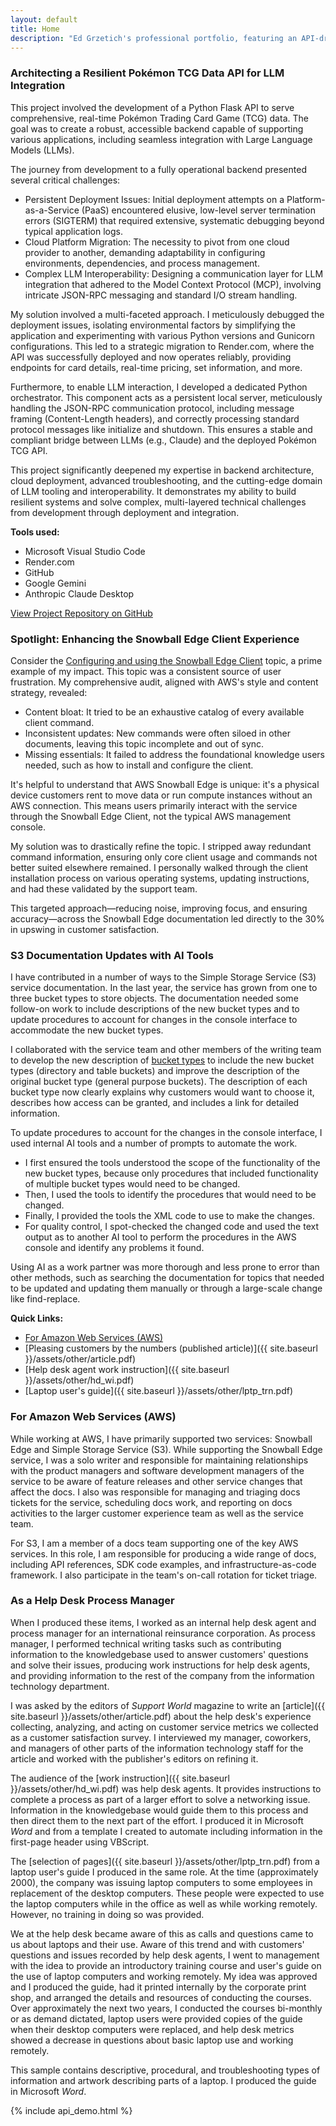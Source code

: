 ```yaml
---
layout: default
title: Home
description: "Ed Grzetich's professional portfolio, featuring an API-driven resume, comprehensive writing samples from AWS and earlier career, and content strategy insights."    
---
```


<div class="project-card" markdown="1">

### Architecting a Resilient Pokémon TCG Data API for LLM Integration

This project involved the development of a Python Flask API to serve comprehensive, real-time Pokémon Trading Card Game (TCG) data. The goal was to create a robust, accessible backend capable of supporting various applications, including seamless integration with Large Language Models (LLMs).

The journey from development to a fully operational backend presented several critical challenges:

*   Persistent Deployment Issues: Initial deployment attempts on a Platform-as-a-Service (PaaS) encountered elusive, low-level server termination errors (SIGTERM) that required extensive, systematic debugging beyond typical application logs.
*   Cloud Platform Migration: The necessity to pivot from one cloud provider to another, demanding adaptability in configuring environments, dependencies, and process management.
*   Complex LLM Interoperability: Designing a communication layer for LLM integration that adhered to the Model Context Protocol (MCP), involving intricate JSON-RPC messaging and standard I/O stream handling.

My solution involved a multi-faceted approach. I meticulously debugged the deployment issues, isolating environmental factors by simplifying the application and experimenting with various Python versions and Gunicorn configurations. This led to a strategic migration to Render.com, where the API was successfully deployed and now operates reliably, providing endpoints for card details, real-time pricing, set information, and more.

Furthermore, to enable LLM interaction, I developed a dedicated Python orchestrator. This component acts as a persistent local server, meticulously handling the JSON-RPC communication protocol, including message framing (Content-Length headers), and correctly processing standard protocol messages like initialize and shutdown. This ensures a stable and compliant bridge between LLMs (e.g., Claude) and the deployed Pokémon TCG API.

This project significantly deepened my expertise in backend architecture, cloud deployment, advanced troubleshooting, and the cutting-edge domain of LLM tooling and interoperability. It demonstrates my ability to build resilient systems and solve complex, multi-layered technical challenges from development through deployment and integration.

**Tools used:**
*   Microsoft Visual Studio Code
*   Render.com
*   GitHub
*   Google Gemini
*   Anthropic Claude Desktop

[View Project Repository on GitHub](https://github.com/grzetich/pokemon-tcg-mcp)

</div>

<div class="project-card" markdown="1">

### Spotlight: Enhancing the Snowball Edge Client Experience

Consider the [Configuring and using the Snowball Edge Client](https://docs.aws.amazon.com/snowball/latest/developer-guide/using-client-commands.html) topic, a prime example of my impact. This topic was a consistent source of user frustration. My comprehensive audit, aligned with AWS's style and content strategy, revealed:

*   Content bloat: It tried to be an exhaustive catalog of every available client command.
*   Inconsistent updates: New commands were often siloed in other documents, leaving this topic incomplete and out of sync.
*   Missing essentials: It failed to address the foundational knowledge users needed, such as how to install and configure the client.

It's helpful to understand that AWS Snowball Edge is unique: it's a physical device customers rent to move data or run compute instances without an AWS connection. This means users primarily interact with the service through the Snowball Edge Client, not the typical AWS management console.

My solution was to drastically refine the topic. I stripped away redundant command information, ensuring only core client usage and commands not better suited elsewhere remained. I personally walked through the client installation process on various operating systems, updating instructions, and had these validated by the support team.

This targeted approach—reducing noise, improving focus, and ensuring accuracy—across the Snowball Edge documentation led directly to the 30%  in upswing in customer satisfaction.

</div>

<div class="project-card" markdown="1">

### S3 Documentation Updates with AI Tools

I have contributed in a number of ways to the Simple Storage Service (S3) service documentation. In the last year, the service has grown from one to three bucket types to store objects. The documentation needed some follow-on work to include descriptions of the new bucket types and to update procedures to account for changes in the console interface to accommodate the new bucket types.

I collaborated with the service team and other members of the writing team to develop the new description of [bucket types](https://docs.aws.amazon.com/AmazonS3/latest/userguide/Welcome.html#BasicsBucket) to include the new bucket types (directory and table buckets) and improve the description of the original bucket type (general purpose buckets). The description of each bucket type now clearly explains why customers would want to choose it, describes how access can be granted, and includes a link for detailed information.

To update procedures to account for the changes in the console interface, I used internal AI tools and a number of prompts to automate the work.

*   I first ensured the tools understood the scope of the functionality of the new bucket types, because only procedures that included functionality of multiple bucket types would need to be changed.
*   Then, I used the tools to identify the procedures that would need to be changed.
*   Finally, I provided the tools the XML code to use to make the changes.
*   For quality control, I spot-checked the changed code and used the text output as to another AI tool to perform the procedures in the AWS console and identify any problems it found.

Using AI as a work partner was more thorough and less prone to error than other methods, such as searching the documentation for topics that needed to be updated and updating them manually or through a large-scale change like find-replace.

</div>

<div class="project-card" markdown="1">

**Quick Links:**

*   [For Amazon Web Services (AWS)](#for-amazon-web-services-aws)
*   [Pleasing customers by the numbers (published article)]({{ site.baseurl }}/assets/other/article.pdf)
*   [Help desk agent work instruction]({{ site.baseurl }}/assets/other/hd_wi.pdf)
*   [Laptop user's guide]({{ site.baseurl }}/assets/other/lptp_trn.pdf)

</div>

<div class="project-card" markdown="1">

### For Amazon Web Services (AWS)

While working at AWS, I have primarily supported two services: Snowball Edge and Simple Storage Service (S3). While supporting the Snowball Edge service, I was a solo writer and responsible for maintaining relationships with the product managers and software development managers of the service to be aware of feature releases and other service changes that affect the docs. I also was responsible for managing and triaging docs tickets for the service, scheduling docs work, and reporting on docs activities to the larger customer experience team as well as the service team.

For S3, I am a member of a docs team supporting one of the key AWS services. In this role, I am responsible for producing a wide range of docs, including API references, SDK code examples, and infrastructure-as-code framework. I also participate in the team's on-call rotation for ticket triage.

</div>

<div class="project-card" markdown="1">

### As a Help Desk Process Manager

When I produced these items, I worked as an internal help desk agent and process manager for an international reinsurance corporation. As process manager, I performed technical writing tasks such as contributing information to the knowledgebase used to answer customers' questions and solve their issues, producing work instructions for help desk agents, and providing information to the rest of the company from the information technology department.

I was asked by the editors of *Support World* magazine to write an [article]({{ site.baseurl }}/assets/other/article.pdf) about the help desk's experience collecting, analyzing, and acting on customer service metrics we collected as a customer satisfaction survey. I interviewed my manager, coworkers, and managers of other parts of the information technology staff for the article and worked with the publisher's editors on refining it.

The audience of the [work instruction]({{ site.baseurl }}/assets/other/hd_wi.pdf) was help desk agents. It provides instructions to complete a process as part of a larger effort to solve a networking issue. Information in the knowledgebase would guide them to this process and then direct them to the next part of the effort. I produced it in Microsoft *Word* and from a template I created to automate including information in the first-page header using VBScript.

The [selection of pages]({{ site.baseurl }}/assets/other/lptp_trn.pdf) from a laptop user's guide I produced in the same role. At the time (approximately 2000), the company was issuing laptop computers to some employees in replacement of the desktop computers. These people were expected to use the laptop computers while in the office as well as while working remotely. However, no training in doing so was provided.

We at the help desk became aware of this as calls and questions came to us about laptops and their use. Aware of this trend and with customers' questions and issues recorded by help desk agents, I went to management with the idea to provide an introductory training course and user's guide on the use of laptop computers and working remotely. My idea was approved and I produced the guide, had it printed internally by the corporate print shop, and arranged the details and resources of conducting the courses. Over approximately the next two years, I conducted the courses bi-monthly or as demand dictated, laptop users were provided copies of the guide when their desktop computers were replaced, and help desk metrics showed a decrease in questions about basic laptop use and working remotely.

This sample contains descriptive, procedural, and troubleshooting types of information and artwork describing parts of a laptop. I produced the guide in Microsoft *Word*.

</div>

{% include api_demo.html %}